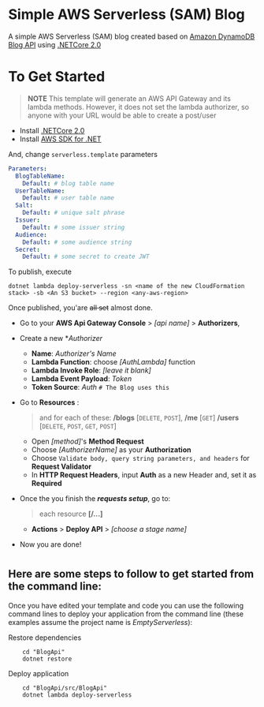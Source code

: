 # Simple AWS Serverless (SAM) Blog

A simple AWS Serverless (SAM) blog created based on [Amazon DynamoDB Blog API](https://github.com/aws/aws-lambda-dotnet) using [.NETCore 2.0](https://www.microsoft.com/net/download/windows)

# To Get Started

> **NOTE** This template will generate an AWS API Gateway and its lambda methods. However, it does not set the lambda authorizer, so anyone with your URL would be able to create a post/user

* Install [.NETCore 2.0](https://www.microsoft.com/net/download/windows)
* Install [AWS SDK for .NET](https://aws.amazon.com/sdk-for-net/)

And, change `serverless.template` parameters

```yaml
Parameters:
  BlogTableName:
    Default: # blog table name
  UserTableName:
    Default: # user table name
  Salt:
    Default: # unique salt phrase
  Issuer:
    Default: # some issuer string
  Audience:
    Default: # some audience string
  Secret:
    Default: # some secret to create JWT
```

To publish, execute

```
dotnet lambda deploy-serverless -sn <name of the new CloudFormation stack> -sb <An S3 bucket> --region <any-aws-region>
```

Once published, you'are ~~all set~~ almost done.

* Go to your **AWS Api Gateway Console** > _[api name]_ > **Authorizers**,
* Create a new \*_Authorizer_

  * **Name**: _Authorizer's Name_
  * **Lambda Function**: choose _[AuthLambda]_ function
  * **Lambda Invoke Role**: _[leave it blank]_
  * **Lambda Event Payload**: _Token_
  * **Token Source**: _Auth_ `# The Blog uses this`

* Go to **Resources** :

  > and for each of these: **/blogs** [`DELETE`, `POST`], **/me** [`GET`] **/users** [`DELETE`, `POST`, `GET`, `POST`]

  * Open _[method]_'s **Method Request**
  * Choose _[AuthorizerName]_ as your **Authorization**
  * Choose `Validate body, query string parameters, and headers` for **Request Validator**
  * In **HTTP Request Headers**, input **Auth** as a new Header and, set it as **Required**

* Once the you finish the **_requests setup_**, go to:

  > each resource **[/...]**

  * **Actions** > **Deploy API** > _[choose a stage name]_

* Now you are done!

#

## Here are some steps to follow to get started from the command line:

Once you have edited your template and code you can use the following command lines to deploy your application from the command line (these examples assume the project name is _EmptyServerless_):

Restore dependencies

```
    cd "BlogApi"
    dotnet restore
```

Deploy application

```
    cd "BlogApi/src/BlogApi"
    dotnet lambda deploy-serverless
```

